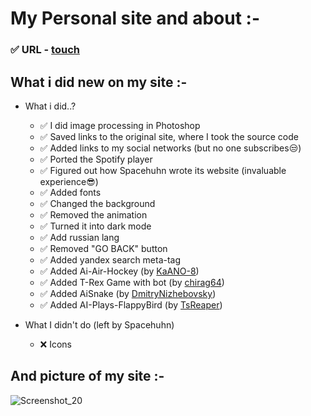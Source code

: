 # My Personal site and about :-
 ### :white_check_mark: URL - [touch](https://alekszavg.github.io)
 ## What i did new on my site :-
   - What i did..?
      - :white_check_mark: I did image processing in Photoshop
      - :white_check_mark: Saved links to the original site, where I took the source code
      - :white_check_mark: Added links to my social networks (but no one subscribes:unamused:)
      - :white_check_mark: Ported the Spotify player
      - :white_check_mark: Figured out how Spacehuhn wrote its website (invaluable experience:sunglasses:)
      - :white_check_mark: Added fonts
      - :white_check_mark: Changed the background
      - :white_check_mark: Removed the animation
      - :white_check_mark: Turned it into dark mode
      - :white_check_mark: Add russian lang
      - :white_check_mark: Removed "GO BACK" button
      - :white_check_mark: Added yandex search meta-tag
      - :white_check_mark: Added Ai-Air-Hockey (by [KaANO-8](https://github.com/KaANO-8/airHockey))
      - :white_check_mark: Added T-Rex Game with bot (by [chirag64](https://github.com/chirag64/t-rex-runner-bot))
      - :white_check_mark: Added AiSnake (by [DmitryNizhebovsky](https://github.com/DmitryNizhebovsky/AiSnake))
      - :white_check_mark: Added AI-Plays-FlappyBird (by [TsReaper](https://github.com/TsReaper/AI-Plays-FlappyBird))

   - What I didn't do (left by Spacehuhn)
      - :x: Icons
## And picture of my site :-
![Screenshot_20](https://user-images.githubusercontent.com/40857994/93990108-14aa0b00-fdce-11ea-86dd-0efe2e4e4976.png)
